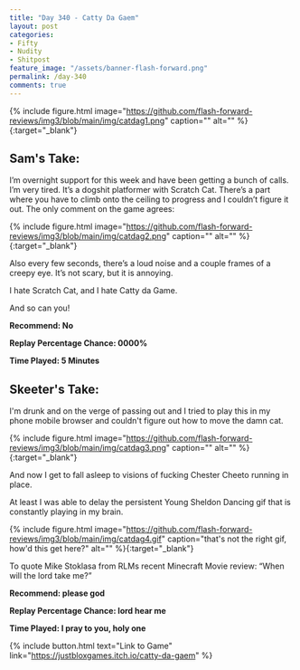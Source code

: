 ```yaml
---
title: "Day 340 - Catty Da Gaem"
layout: post
categories:
- Fifty
- Nudity
- Shitpost
feature_image: "/assets/banner-flash-forward.png"
permalink: /day-340
comments: true
---
```


{% include figure.html image="https://github.com/flash-forward-reviews/img3/blob/main/img/catdag1.png" caption="" alt="" %}{:target="_blank"}
 
## Sam's Take:

I’m overnight support for this week and have been getting a bunch of calls. I’m very tired. It’s a dogshit platformer with Scratch Cat. There’s a part where you have to climb onto the ceiling to progress and I couldn’t figure it out. The only comment on the game agrees:

{% include figure.html image="https://github.com/flash-forward-reviews/img3/blob/main/img/catdag2.png" caption="" alt="" %}{:target="_blank"}

Also every few seconds, there’s a loud noise and a couple frames of a creepy eye. It’s not scary, but it is annoying.

I hate Scratch Cat, and I hate Catty da Game.

And so can you! 

**Recommend: No**

**Replay Percentage Chance: 0000%**

**Time Played: 5 Minutes**

## Skeeter's Take:

 I'm drunk and on the verge of passing out and I tried to play this in my phone mobile browser and couldn't figure out how to move the damn cat. 

{% include figure.html image="https://github.com/flash-forward-reviews/img3/blob/main/img/catdag3.png" caption="" alt="" %}{:target="_blank"}

And now I get to fall asleep to visions of fucking Chester Cheeto running in place. 

At least I was able to delay the persistent Young Sheldon Dancing gif that is constantly playing in my brain. 

{% include figure.html image="https://github.com/flash-forward-reviews/img3/blob/main/img/catdag4.gif" caption="that's not the right gif, how'd this get here?" alt="" %}{:target="_blank"}

To quote Mike Stoklasa from RLMs recent Minecraft Movie review: “When will the lord take me?”

**Recommend: please god**

**Replay Percentage Chance: lord hear me**

**Time Played: I pray to you, holy one**

{% include button.html text="Link to Game" link="https://justbloxgames.itch.io/catty-da-gaem" %}